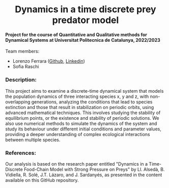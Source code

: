 <h1 align="center"> Dynamics in a time discrete prey predator model </h1>

<h4 align="left">Project for the course of Quantitative and Qualitative methods for Dynamical Systems at Universitat Politecnica de Catalunya, 2022/2023</h4>

<p align="left"> Team members:
<ul>
  <li>Lorenzo Ferrara (<a href="https://github.com/lorenzoferrara/" target="_blank">Github</a>, <a href="https://www.linkedin.com/in/lorenzo-ferrara-567211244/" target="_blank">Linkedin</a>) </li> 
  <li>Sofia Raschi</li>
</ul>
</p>

<h3 align="left">Description:</h3>
<p align="left">This project aims to examine a discrete-time dynamical system that models the population dynamics of three interacting species x, y and z, with non-overlapping generations, analyzing the conditions that lead to species extinction and those that result in stabilization on periodic orbits, using advanced mathematical
techniques. This involves studying the stability of equilibrium points, or the existence and stability of periodic solutions. We also use numerical methods to simulate the dynamics of the system and study its behaviour under different initial conditions and parameter values, providing a deeper understanding of complex ecological interactions between multiple species. </p>

<h3 align="left">References:</h3>
<p align="left">Our analysis is based on the research paper entitled "Dynamics in a Time-Discrete Food-Chain Model with Strong Pressure on Preys" by Ll. Alsedà, B. Vidiella, R. Solé, J.T. Lázaro, and J. Sardanyés, as presented in the content available on this GitHub repository.</p>
